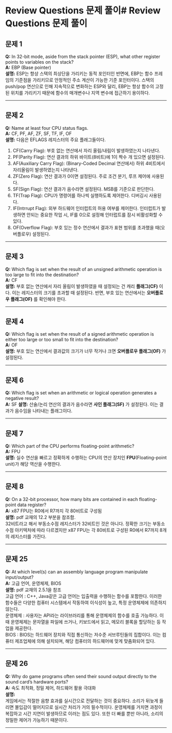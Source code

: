 # Review Questions 문제 풀이# Review Questions 문제 풀이   

## 문제 1  
**Q:** In 32-bit mode, aside from the stack pointer (ESP), what other register points to variables on the stack?   
**A:** EBP (Base pointer)   
**설명:** ESP는 항상 스택의 최상단을 가리키는 동적 포인터인 반면에, EBP는 함수 프레임의 기준점을 가리키므로 안정적인 주소 계산이 가능한 기준 포인터이다. 스택의 push/pop 연산으로 인해 지속적으로 변화하는 ESP와 달리, EBP는 항상 함수의 고정된 위치를 가리키기 때문에 함수의 매개변수나 지역 변수에 접근하기 용이하다.    

---
## 문제 2  
**Q:** Name at least four CPU status flags.   
**A:** CF, PF, AF, ZF, SF, TF, IF, OF   
**설명:** 다음은 EFLAGS 레지스터의 주요 플래그들이다.   
1. CF(Carry Flag): 부호 없는 연산에서 자리 올림/내림이 발생하였는지 나타낸다.    
2. PF(Parity Flag): 연산 결과의 하위 바이트(8비트)에 1이 짝수 개 있으면 설정된다.   
3. AF(Auxiliary Carry Flag): (Binary-Coded Decimal 연산에서) 하위 4비트에서 자리올림이 발생하였는지 나타낸다.  
4. ZF(Zero Flag): 연산 결과가 0이면 설정된다. 주로 조건 분기, 루프 제어에 사용된다.  
5. SF(Sign Flag): 연산 결과가 음수라면 설정된다. MSB를 기준으로 판단한다.  
6. TF(Trap Flag): CPU가 명령어를 하나씩 실행하도록 제어한다. 디버깅시 사용된다.  
7. IF(Intrrupt Flag): 외부 하드웨어 인터럽트의 허용 여부를 제어한다. 인터럽트가 발생하면 안되는 중요한 작업 시, IF를 0으로 설정해 인터럽트를 잠시 비활성화할 수 있다.  
8. OF(Overflow Flag): 부호 있는 정수 연산에서 결과가 표현 범위를 초과했을 때(오버플로우) 설정된다.  


---
## 문제 3    
**Q:** Which flag is set when the result of an unsigned arithmetic operation is too large to fit into the destination?  
**A:** CF   
**설명:** 부호 없는 연산에서 자리 올림이 발생하였을 때 설정되는 건 캐리 **플래그(CF)** 이다. 이는 레지스터의 크기를 초과할 때 설정된다. 반면, 부호 있는 연산에서는 **오버플로우 플래그(OF)** 를 확인해야 한다.   

---
## 문제 4  
**Q:** Which flag is set when the result of a signed arithmetic operation is either too large or too small to fit into the destination?   
**A:** OF    
**설명:** 부호 있는 연산에서 결과값의 크기가 너무 작거나 크면 **오버플로우 플래그(OF)** 가 설정된다.   

---
## 문제 6  
**Q:** Which flag is set when an arithmetic or logical operation generates a negative result?   
**A:** SF
**설명:** 산술/논리 연산의 결과가 음수라면 **사인 플래그(SF)** 가 설정된다. 이는 결과가 음수임을 나타내는 플래그이다.   

---
## 문제 7  
**Q:** Which part of the CPU performs floating-point arithmetic?   
**A:** FPU  
**설명:** 실수 연산을 빠르고 정확하게 수행하는 CPU의 연산 장치인 **FPU**(Floating-point unit)가 해당 역산을 수행한다.     

---
## 문제 8  
**Q:** On a 32-bit processor, how many bits are contained in each floating-point data register?   
**A:** x87 FPU는 R0에서 R7까지 각 80비트로 구성됨  
**설명:** pdf 교재의 12.2 부분을 참조함.   
32비트라고 해서 부동소수점 레지스터가 32비트인 것은 아니다. 정확한 크기는 부동소수점 아키텍처에 따라 다르겠지만 x87 FPU는 각 80비트로 구성된 R0에서 R7까지 8개의 레지스터를 가진다.   

---
## 문제 25  
**Q:** At which level(s) can an assembly language program manipulate input/output?  
**A:** 고급 언어, 운영체제, BIOS   
**설명:** pdf 교재의 2.5.1을 참조  
고급 언어 : C++, Java같은 고급 언어는 입출력을 수행하는 함수를 포함한다. 이러한 함수들은 다양한 컴퓨터 시스템에서 작동하여 이식성이 높고, 특정 운영체제에 의존하지 않는다.  
운영체제 : 사용자는 API라는 라이브러리를 통해 운영체제의 함수를 호출 가능하다. 이때 운영체제는 문자열을 파일에 쓰거나, 키보드에서 읽고, 메모리 블록을 할당하는 등 작업을 제공한다.  
BIOS : BIOS는 하드웨어 장치와 직접 통신하는 저수준 서브루틴들의 집합이다. 이는 컴퓨터 제조업체에 의해 설치되며, 해당 컴퓨터의 하드웨어에 맞게 맞춤화되어 있다.  

---
## 문제 26    
**Q:** Why do game programs often send their sound output directly to the sound card’s hardware ports?    
**A:** 속도 최적화, 정밀 제어, 하드웨어 활용 극대화  
**설명:**  
게임에서는 적절한 음향 효과를 실시간으로 전달하는 것이 중요하다. 소리가 뒤늦게 들리면 몰입감이 떨어지므로 실시간 처리가 거의 필수적이다. 운영체제를 거치면 과정이 복잡하고 시간 지연이 발생하므로 이러는 점도 있다. 또한 더 빠를 뿐만 아니라, 소리의 정밀한 제어가 가능하기 때문이다.   

---
